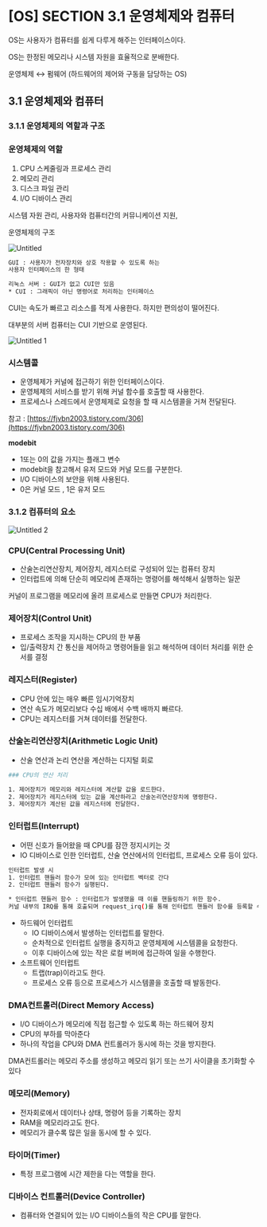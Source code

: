 # [OS] SECTION 3.1 운영체제와 컴퓨터

OS는 사용자가 컴퓨터를 쉽게 다루게 해주는 인터페이스이다.

OS는 한정된 메모리나 시스템 자원을 효율적으로 분배한다.

운영체제 ↔ 펌웨어 (하드웨어의 제어와 구동을 담당하는 OS)

## 3.1 운영체제와 컴퓨터

### 3.1.1 운영체제의 역할과 구조

### 운영체제의 역할

1. CPU 스케줄링과 프로세스 관리
2. 메모리 관리
3. 디스크  파일 관리
4. I/O 디바이스 관리

시스템 자원 관리, 사용자와 컴퓨터간의 커뮤니케이션 지원,

운영체제의 구조

![Untitled](https://user-images.githubusercontent.com/40704078/209937229-1bfa1993-0c14-44e6-bb04-25f61f88ed4c.png)

```bash
GUI : 사용자가 전자장치와 상호 작용할 수 있도록 하는 
사용자 인터페이스의 한 형태

```

```bash
리눅스 서버 : GUI가 없고 CUI만 있음
* CUI : 그래픽이 아닌 명령어로 처리하는 인터페이스
```

CUI는 속도가 빠르고 리소스를  적게 사용한다. 하지만 편의성이 떨어진다.

대부분의 서버 컴퓨터는 CUI 기반으로 운영된다.

![Untitled 1](https://user-images.githubusercontent.com/40704078/209937233-f0ee6102-9587-42f1-bcae-92424f0f0b5c.png)

### 시스템콜

- 운영체제가 커널에 접근하기 위한 인터페이스이다.
- 운영체제의 서비스를 받기 위해 커널 함수를 호출할 때 사용한다.
- 프로세스나 스레드에서 운영체제로 요청을 할 때 시스템콜을 거쳐 전달된다.

참고 : [https://fjvbn2003.tistory.com/306](https://fjvbn2003.tistory.com/306)

**modebit**

- 1또는 0의 값을 가지는 플래그 변수
- modebit을 참고해서 유저 모드와 커널 모드를 구분한다.
- I/O 디바이스의 보안을 위해 사용된다.
- 0은 커널 모드 , 1은 유저 모드

### 3.1.2 컴퓨터의 요소

![Untitled 2](https://user-images.githubusercontent.com/40704078/209937235-17a03037-e1bd-480c-8ad6-d9bc1af5e7ec.png)

### CPU(Central Processing Unit)

- 산술논리연산장치, 제어장치, 레지스터로 구성되어 있는 컴퓨터 장치
- 인터럽트에 의해 단순히 메모리에 존재하는 명령어를 해석해서 실행하는 일꾼

커널이 프로그램을 메모리에 올려 프로세스로 만들면 CPU가 처리한다.

### **제어장치(Control Unit)**

- 프로세스 조작을 지시하는 CPU의 한 부품
- 입/출력장치 간 통신을 제어하고 명령어들을 읽고 해석하며 데이터 처리를 위한 순서를 결정

### **레지스터(Register)**

- CPU 안에 있는 매우 빠른 임시기억장치
- 연산 속도가 메모리보다 수십 배에서 수백 배까지 빠르다.
- CPU는 레지스터를 거쳐 데이터를 전달한다.

### **산술논리연산장치(Arithmetic Logic Unit)**

- 산술 연산과 논리 연산을 계산하는 디지털 회로

```bash
### CPU의 연산 처리

1. 제어장치가 메모리와 레지스터에 계산할 값을 로드한다.
2. 제어장치가 레지스터에 있는 값을 계산하라고 산술논리연산장치에 명령한다.
3. 제어장치가 계산된 값을 레지스터에 전달한다.
```

### **인터럽트(Interrupt)**

- 어떤 신호가 들어왔을 때 CPU를 잠깐 정지시키는 것
- IO 디바이스로 인한 인터럽트, 산술 연산에서의 인터럽트, 프로세스 오류 등이 있다.

```bash
인터럽트 발생 시
1. 인터럽트 핸들러 함수가 모여 있는 인터럽트 벡터로 간다
2. 인터럽트 핸들러 함수가 실행된다.

* 인터럽트 핸들러 함수 : 인터럽트가 발생했을 때 이를 핸들링하기 위한 함수.
커널 내부의 IRQ를 통해 호출되며 request_irq()를 통해 인터럽트 핸들러 함수를 등록할 수 있다.
```

- 하드웨어 인터럽트
    - IO 디바이스에서 발생하는 인터럽트를 말한다.
    - 순차적으로 인터럽트 실행을 중지하고 운영체제에 시스템콜을 요청한다.
    - 이후 디바이스에 있는 작은 로컬 버퍼에 접근하여 일을 수행한다.
- 소프트웨어 인터럽트
    - 트랩(trap)이라고도 한다.
    - 프로세스 오류 등으로 프로세스가 시스템콜을 호출할 때 발동한다.

### DMA컨트롤러(Direct Memory Access)

- I/O 디바이스가 메모리에 직접 접근할 수 있도록 하는 하드웨어 장치
- CPU의 부하를 막아준다
- 하나의 작업을 CPU와 DMA 컨트롤러가 동시에 하는 것을 방지한다.

DMA컨트롤러는 메모리 주소를 생성하고 메모리 읽기 또는 쓰기 사이클을 초기화할 수 있다

### 메모리(Memory)

- 전자회로에서 데이터나 상태, 명령어 등을 기록하는 장치
- RAM을 메모리라고도 한다.
- 메모리가 클수록 많은 일을 동시에 할 수 있다.

### 타이머(Timer)

- 특정 프로그램에 시간 제한을 다는 역할을 한다.

### 디바이스 컨트롤러(Device Controller)

- 컴퓨터와 연결되어 있는 I/O  디바이스들의 작은 CPU를 말한다.

